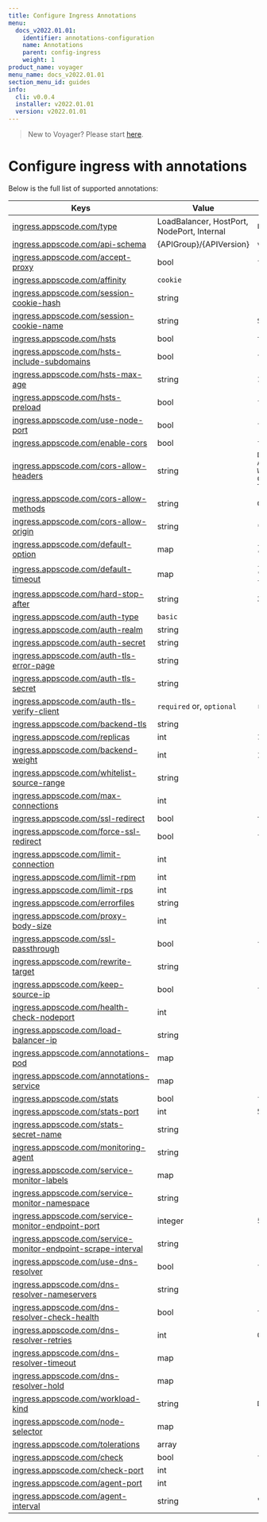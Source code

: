```yaml
---
title: Configure Ingress Annotations
menu:
  docs_v2022.01.01:
    identifier: annotations-configuration
    name: Annotations
    parent: config-ingress
    weight: 1
product_name: voyager
menu_name: docs_v2022.01.01
section_menu_id: guides
info:
  cli: v0.0.4
  installer: v2022.01.01
  version: v2022.01.01
---
```


> New to Voyager? Please start [here](/docs/v2022.01.01/concepts/overview).

# Configure ingress with annotations

Below is the full list of supported annotations:

|  Keys  |   Value   |  Default |
|--------|-----------|----------|
| [ingress.appscode.com/type](/docs/v2022.01.01/concepts/README) | LoadBalancer, HostPort, NodePort, Internal | `LoadBalancer` |
| [ingress.appscode.com/api-schema](/docs/v2022.01.01/concepts/overview) | {APIGroup}/{APIVersion} | `voyager.appscode.com/v1` |
| [ingress.appscode.com/accept-proxy](/docs/v2022.01.01/guides/ingress/configuration/accept-proxy) | bool | `false` |
| [ingress.appscode.com/affinity](/docs/v2022.01.01/guides/ingress/http/sticky-session) | `cookie` | |
| [ingress.appscode.com/session-cookie-hash](/docs/v2022.01.01/guides/ingress/http/sticky-session) | string | |
| [ingress.appscode.com/session-cookie-name](/docs/v2022.01.01/guides/ingress/http/sticky-session) | string | `SERVERID` |
| [ingress.appscode.com/hsts](/docs/v2022.01.01/guides/ingress/http/hsts) | bool | `true` |
| [ingress.appscode.com/hsts-include-subdomains](/docs/v2022.01.01/guides/ingress/http/hsts) | bool | `false` |
| [ingress.appscode.com/hsts-max-age](/docs/v2022.01.01/guides/ingress/http/hsts) | string | `15768000` |
| [ingress.appscode.com/hsts-preload](/docs/v2022.01.01/guides/ingress/http/hsts) | bool | `false` |
| [ingress.appscode.com/use-node-port](/docs/v2022.01.01/concepts/ingress-types/nodeport) | bool | `false` |
| [ingress.appscode.com/enable-cors](/docs/v2022.01.01/guides/ingress/http/cors) | bool | `false` |
| [ingress.appscode.com/cors-allow-headers](/docs/v2022.01.01/guides/ingress/http/cors) | string | `DNT,X-CustomHeader,Keep-Alive,User-Agent,X-Requested-With,If-Modified-Since,Cache-Control,Content-Type,Authorization` |
| [ingress.appscode.com/cors-allow-methods](/docs/v2022.01.01/guides/ingress/http/cors) | string | `GET,PUT,POST,DELETE,PATCH,OPTIONS` |
| [ingress.appscode.com/cors-allow-origin](/docs/v2022.01.01/guides/ingress/http/cors) | string | `*` |
| [ingress.appscode.com/default-option](/docs/v2022.01.01/guides/ingress/configuration/default-options) | map | `{"http-server-close": "true", "dontlognull": "true"}` |
| [ingress.appscode.com/default-timeout](/docs/v2022.01.01/guides/ingress/configuration/default-timeouts) | map | `{"connect": "5s", "server": "50s", "client": "50s", "client-fin": "50s", "tunnel": "50s"}` |
| [ingress.appscode.com/hard-stop-after](/docs/v2022.01.01/guides/ingress/configuration/hard-stop-after) | string | `30s` |
| [ingress.appscode.com/auth-type](/docs/v2022.01.01/guides/ingress/security/basic-auth) | `basic` | |
| [ingress.appscode.com/auth-realm](/docs/v2022.01.01/guides/ingress/security/basic-auth) | string | |
| [ingress.appscode.com/auth-secret](/docs/v2022.01.01/guides/ingress/security/basic-auth) | string | |
| [ingress.appscode.com/auth-tls-error-page](/docs/v2022.01.01/guides/ingress/security/tls-auth) | string | |
| [ingress.appscode.com/auth-tls-secret](/docs/v2022.01.01/guides/ingress/security/tls-auth) | string | |
| [ingress.appscode.com/auth-tls-verify-client](/docs/v2022.01.01/guides/ingress/security/tls-auth) | `required` or, `optional` | `required` |
| [ingress.appscode.com/backend-tls](/docs/v2022.01.01/guides/ingress/tls/backend-tls) | string | |
| [ingress.appscode.com/replicas](/docs/v2022.01.01/guides/ingress/scaling) | int | `1` |
| [ingress.appscode.com/backend-weight](/docs/v2022.01.01/guides/ingress/http/blue-green-deployment) | int | 1 |
| [ingress.appscode.com/whitelist-source-range](/docs/v2022.01.01/guides/ingress/configuration/whitelist) | string | |
| [ingress.appscode.com/max-connections](/docs/v2022.01.01/guides/ingress/configuration/max-connections) | int | |
| [ingress.appscode.com/ssl-redirect](/docs/v2022.01.01/guides/ingress/configuration/ssl-redirect) | bool | `true` |
| [ingress.appscode.com/force-ssl-redirect](/docs/v2022.01.01/guides/ingress/configuration/ssl-redirect) | bool | `false` |
| [ingress.appscode.com/limit-connection](/docs/v2022.01.01/guides/ingress/configuration/rate-limit) | int | |
| [ingress.appscode.com/limit-rpm](/docs/v2022.01.01/guides/ingress/configuration/rate-limit) | int | |
| [ingress.appscode.com/limit-rps](/docs/v2022.01.01/guides/ingress/configuration/rate-limit) | int | |
| [ingress.appscode.com/errorfiles](/docs/v2022.01.01/guides/ingress/configuration/error-files) | string | |
| [ingress.appscode.com/proxy-body-size](/docs/v2022.01.01/guides/ingress/configuration/body-size) | int | |
| [ingress.appscode.com/ssl-passthrough](/docs/v2022.01.01/guides/ingress/configuration/ssl-passthrough) | bool | `false` |
| [ingress.appscode.com/rewrite-target](/docs/v2022.01.01/guides/ingress/configuration/rewrite-target) | string | |
| [ingress.appscode.com/keep-source-ip](/docs/v2022.01.01/guides/ingress/configuration/keep-source-ip) | bool | `false` |
| [ingress.appscode.com/health-check-nodeport](/docs/v2022.01.01/guides/ingress/configuration/keep-source-ip) | int | |
| [ingress.appscode.com/load-balancer-ip](/docs/v2022.01.01/guides/ingress/configuration/loadbalancer-ip) | string | |
| [ingress.appscode.com/annotations-pod](/docs/v2022.01.01/guides/ingress/configuration/pod-annotations) | map | |
| [ingress.appscode.com/annotations-service](/docs/v2022.01.01/guides/ingress/configuration/service-annotations) | map | |
| [ingress.appscode.com/stats](/docs/v2022.01.01/guides/ingress/monitoring/haproxy-stats) | bool | `false` |
| [ingress.appscode.com/stats-port](/docs/v2022.01.01/guides/ingress/monitoring/haproxy-stats) | int | `56789` |
| [ingress.appscode.com/stats-secret-name](/docs/v2022.01.01/guides/ingress/monitoring/haproxy-stats) | string | |
| [ingress.appscode.com/monitoring-agent](/docs/v2022.01.01/guides/ingress/monitoring/using-coreos-prometheus-operator) | string  |         |
| [ingress.appscode.com/service-monitor-labels](/docs/v2022.01.01/guides/ingress/monitoring/using-coreos-prometheus-operator) | map     |         |
| [ingress.appscode.com/service-monitor-namespace](/docs/v2022.01.01/guides/ingress/monitoring/using-coreos-prometheus-operator) | string  |         |
| [ingress.appscode.com/service-monitor-endpoint-port](/docs/v2022.01.01/guides/ingress/monitoring/using-coreos-prometheus-operator) | integer | 56790   |
| [ingress.appscode.com/service-monitor-endpoint-scrape-interval](/docs/v2022.01.01/guides/ingress/monitoring/using-coreos-prometheus-operator) | string  |         |
| [ingress.appscode.com/use-dns-resolver](/docs/v2022.01.01/guides/ingress/http/external-svc#using-external-domain) | bool | `false` |
| [ingress.appscode.com/dns-resolver-nameservers](/docs/v2022.01.01/guides/ingress/http/external-svc#using-external-domain) | string | |
| [ingress.appscode.com/dns-resolver-check-health](/docs/v2022.01.01/guides/ingress/http/external-svc#using-external-domain) | bool | `true` |
| [ingress.appscode.com/dns-resolver-retries](/docs/v2022.01.01/guides/ingress/http/external-svc#using-external-domain) | int | `0` |
| [ingress.appscode.com/dns-resolver-timeout](/docs/v2022.01.01/guides/ingress/http/external-svc#using-external-domain) | map | |
| [ingress.appscode.com/dns-resolver-hold](/docs/v2022.01.01/guides/ingress/http/external-svc#using-external-domain) | map | |
| [ingress.appscode.com/workload-kind](/docs/v2022.01.01/guides/ingress/pod-placement#choosing-workload-kind) | string | `Deployment` |
| [ingress.appscode.com/node-selector](/docs/v2022.01.01/guides/ingress/pod-placement#using-node-selector) | map | |
| [ingress.appscode.com/tolerations](/docs/v2022.01.01/guides/ingress/pod-placement#using-taints-and-toleration) | array | |
| [ingress.appscode.com/check](/docs/v2022.01.01/guides/ingress/configuration/health-check) | bool | `false` |
| [ingress.appscode.com/check-port](/docs/v2022.01.01/guides/ingress/configuration/health-check) | int | |
| [ingress.appscode.com/agent-port](/docs/v2022.01.01/guides/ingress/configuration/agent-check) | int | |
| [ingress.appscode.com/agent-interval](/docs/v2022.01.01/guides/ingress/configuration/agent-check) | string | "2000ms" |

